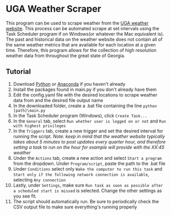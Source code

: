 # UGA Weather Scraper
This program can be used to scrape weather from the [UGA weather website](http://weather.uga.edu/). This process can be automated scrape at set intervals using the Task Scheduler program if on Windows(or whatever the Mac equivalent is). The past and historical data on the weather website does not contain all of the same weather metrics that are available for each location at a given time. Therefore, this program allows for the collection of high resolution weather data from throughout the great state of Georgia.

## Tutorial
1. Download [Python](https://www.python.org/downloads/) or [Anaconda](https://www.anaconda.com/) if you haven't already
2. Install the packages found in main.py if you don't already have them
3. Edit the config.yaml file with the desired locations to scrape weather data from and the desired file output name
4. In the downloaded folder, create a .bat file containing the line `python [path]\main.py`
5. In the Task Scheduler program (Windows), click `Create Task...`
6. In the `General` tab, select `Run whether user is logged on or not` and `Run with highest privileges`
7. In the `Triggers` tab, create a new trigger and set the desired interval for running the script. *Note: keep in mind that the weather website typically takes about 5 minutes to post updates every quarter hour, and therefore setting a task to run on the hour for example will provide with the XX:45 weather*
8. Under the `Actions` tab, create a new action and select `Start a program` from the dropdown. Under `Program/script`, paste the path to the .bat file
9. Under `Conditions` select only `Wake the computer to run this task` and `Start only if the following network connection is available`, selecting `Any connection`
10. Lastly, under `Settings`, make sure `Run task as soon as possible after a scheduled start is missed` is selected. Change the other settings as you see fit.
11. The script should automatically run. Be sure to periodically check the CSV output file to make sure everything's running properly